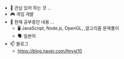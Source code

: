 
 - 👀 관심 있어 하는 것 ...
  - 🎮 게임 개발
- 📖 현재 공부중인 내용 ...
  - 🖥️ JavaScript, Node.js, OpenGL, ,알고리즘 문제풀이
  - 🗣️ 일본어
- 📫 블로그
  - https://blog.naver.com/ltnyst10

